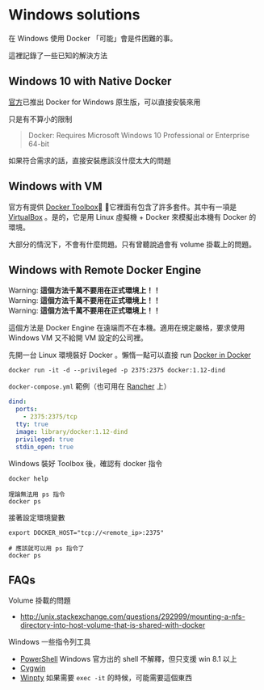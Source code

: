 # Windows solutions

在 Windows 使用 Docker 「可能」會是件困難的事。

這裡記錄了一些已知的解決方法

## Windows 10 with Native Docker

[官方](http://www.docker.com/products/docker#/windows)已推出 Docker for Windows 原生版，可以直接安裝來用

只是有不算小的限制

> Docker: Requires Microsoft Windows 10 Professional or Enterprise 64-bit

如果符合需求的話，直接安裝應該沒什麼太大的問題

## Windows with VM

官方有提供 [Docker Toolbox](https://www.docker.com/products/docker-toolbox) ，它裡面有包含了許多套件。其中有一項是 [VirtualBox](https://www.virtualbox.org/) 。是的，它是用 Linux 虛擬機 + Docker 來模擬出本機有 Docker 的環境。

大部分的情況下，不會有什麼問題。只有曾聽說過會有 volume 掛載上的問題。

## Windows with Remote Docker Engine

Warning: **這個方法千萬不要用在正式環境上！！**  
Warning: **這個方法千萬不要用在正式環境上！！**  
Warning: **這個方法千萬不要用在正式環境上！！**

這個方法是 Docker Engine 在遠端而不在本機。適用在規定嚴格，要求使用 Windows VM 又不給開 VM 設定的公司裡。

先開一台 Linux 環境裝好 Docker 。懶惰一點可以直接 run [Docker in Docker](dind.md)

    docker run -it -d --privileged -p 2375:2375 docker:1.12-dind

`docker-compose.yml` 範例（也可用在 [Rancher](/container/rancher/README.md) 上）

```yaml
dind:
  ports:
    - 2375:2375/tcp
  tty: true
  image: library/docker:1.12-dind
  privileged: true
  stdin_open: true
```

Windows 裝好 Toolbox 後，確認有 docker 指令

    docker help
    
    理論無法用 ps 指令
    docker ps

接著設定環境變數

    export DOCKER_HOST="tcp://<remote_ip>:2375"
    
    # 應該就可以用 ps 指令了
    docker ps

## FAQs

Volume 掛載的問題

* http://unix.stackexchange.com/questions/292999/mounting-a-nfs-directory-into-host-volume-that-is-shared-with-docker

Windows 一些指令列工具

* [PowerShell](https://github.com/PowerShell/PowerShell) Windows 官方出的 shell 不解釋，但只支援 win 8.1 以上
* [Cygwin](https://www.cygwin.com/)
* [Winpty](https://github.com/rprichard/winpty) 如果需要 `exec -it` 的時候，可能需要這個東西
